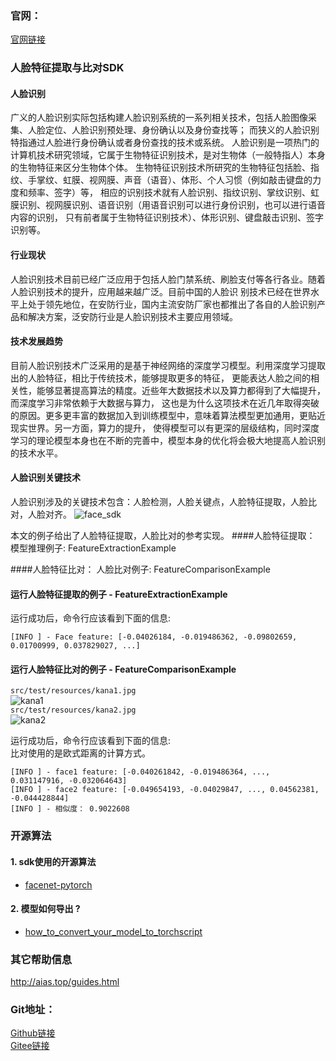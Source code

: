### 官网：
[官网链接](http://www.aias.top/)


### 人脸特征提取与比对SDK
#### 人脸识别
广义的人脸识别实际包括构建人脸识别系统的一系列相关技术，包括人脸图像采集、人脸定位、人脸识别预处理、身份确认以及身份查找等；
而狭义的人脸识别特指通过人脸进行身份确认或者身份查找的技术或系统。
人脸识别是一项热门的计算机技术研究领域，它属于生物特征识别技术，是对生物体（一般特指人）本身的生物特征来区分生物体个体。
生物特征识别技术所研究的生物特征包括脸、指纹、手掌纹、虹膜、视网膜、声音（语音）、体形、个人习惯（例如敲击键盘的力度和频率、签字）等，
相应的识别技术就有人脸识别、指纹识别、掌纹识别、虹膜识别、视网膜识别、语音识别（用语音识别可以进行身份识别，也可以进行语音内容的识别，
只有前者属于生物特征识别技术）、体形识别、键盘敲击识别、签字识别等。

#### 行业现状
人脸识别技术目前已经广泛应用于包括人脸门禁系统、刷脸支付等各行各业。随着人脸识别技术的提升，应用越来越广泛。目前中国的人脸识
别技术已经在世界水平上处于领先地位，在安防行业，国内主流安防厂家也都推出了各自的人脸识别产品和解决方案，泛安防行业是人脸识别技术主要应用领域。

#### 技术发展趋势
目前人脸识别技术广泛采用的是基于神经网络的深度学习模型。利用深度学习提取出的人脸特征，相比于传统技术，能够提取更多的特征，
更能表达人脸之间的相关性，能够显著提高算法的精度。近些年大数据技术以及算力都得到了大幅提升，而深度学习非常依赖于大数据与算力，
这也是为什么这项技术在近几年取得突破的原因。更多更丰富的数据加入到训练模型中，意味着算法模型更加通用，更贴近现实世界。另一方面，算力的提升，
使得模型可以有更深的层级结构，同时深度学习的理论模型本身也在不断的完善中，模型本身的优化将会极大地提高人脸识别的技术水平。

#### 人脸识别关键技术
人脸识别涉及的关键技术包含：人脸检测，人脸关键点，人脸特征提取，人脸比对，人脸对齐。
![face_sdk](https://aias-home.oss-cn-beijing.aliyuncs.com/AIAS/face_sdk/images/face_sdk.png)

本文的例子给出了人脸特征提取，人脸比对的参考实现。
####人脸特征提取：
模型推理例子: FeatureExtractionExample 

####人脸特征比对：
人脸比对例子: FeatureComparisonExample


#### 运行人脸特征提取的例子 - FeatureExtractionExample
运行成功后，命令行应该看到下面的信息:
```text
[INFO ] - Face feature: [-0.04026184, -0.019486362, -0.09802659, 0.01700999, 0.037829027, ...]
```

#### 运行人脸特征比对的例子 - FeatureComparisonExample
 `src/test/resources/kana1.jpg`  
![kana1](https://aias-home.oss-cn-beijing.aliyuncs.com/AIAS/face_sdk/images/kana1.jpg)     
 `src/test/resources/kana2.jpg`  
![kana2](https://aias-home.oss-cn-beijing.aliyuncs.com/AIAS/face_sdk/images/kana2.jpg)  

运行成功后，命令行应该看到下面的信息:  
比对使用的是欧式距离的计算方式。

```text
[INFO ] - face1 feature: [-0.040261842, -0.019486364, ..., 0.031147916, -0.032064643]
[INFO ] - face2 feature: [-0.049654193, -0.04029847, ..., 0.04562381, -0.044428844]
[INFO ] - 相似度： 0.9022608
```

### 开源算法
#### 1. sdk使用的开源算法
- [facenet-pytorch](https://github.com/timesler/facenet-pytorch)

#### 2. 模型如何导出 ?
- [how_to_convert_your_model_to_torchscript](http://docs.djl.ai/docs/pytorch/how_to_convert_your_model_to_torchscript.html)


### 其它帮助信息
http://aias.top/guides.html


### Git地址：   
[Github链接](https://github.com/mymagicpower/AIAS)    
[Gitee链接](https://gitee.com/mymagicpower/AIAS)   

